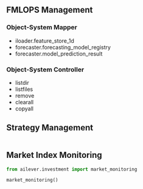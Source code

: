 ## FMLOPS Management
### Object-System Mapper
- iloader.feature_store_1d
- forecaster.forecasting_model_registry
- forecaster.model_prediction_result


### Object-System Controller
- listdir
- listfiles
- remove
- clearall
- copyall

## Strategy Management
```python
```

## Market Index Monitoring

```python
from ailever.investment import market_monitoring

market_monitoring()
```
